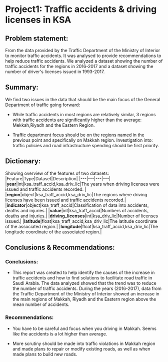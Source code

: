 # Project1: Traffic accidents & driving licenses in KSA
## Problem statement:
From the data provided by the Traffic Department of the Ministry of Interior to monitor traffic accidents. It was analysed to provide recommendations to help reduce traffic accidents. We analyzed a dataset showing the number of traffic accidents for the regions in 2016-2017 and a dataset showing the number of driver's licenses issued in 1993-2017.
## Summary:
We find two issues in the data that should be the main focus of the General Department of traffic going forward:

- While traffic accidents in most regions are relatively similar, 3 regions with traffic accidents are significantly higher than the average: Mekkah,Riyadh and the Eastern Region.

- Traffic department focus should be on the regions named in the previous point and specifically on Makkah region. Investigation into: traffic policies and road infrastructure spending should be first priority.
##  Dictionary:
Showing overview of the features of two datasets:
|Feature|Type|Dataset|Description|
|---|---|---|---|
|**year**|int|ksa_traff_accid,ksa_driv_lic|The years when driving licenses were issued and traffic accidents recorded. |
|**region**|object|ksa_traff_accid,ksa_driv_lic|The regions where driving licenses have been issued and traffic accidents recorded.|
|**indicator**|object|ksa_traff_accid|Classification of data into accidents, deaths and injuries.|
|**value**|int|ksa_traff_accid|Numbers of accidents, deaths and injuries.|
|**driving_licenses**|int|ksa_driv_lic|Number of licenses issued.|
|**latitude**|float|ksa_traff_accid,ksa_driv_lic|The latitude coordinate of the associated region.|
|**longitude**|float|ksa_traff_accid,ksa_driv_lic|The longitude coordinate of the associated region.|

## Conclusions & Recommendations:
### Conclusions:
- This report was created to help identify the causes of the increase in traffic accidents and how to find solutions to facilitate road traffic in Saudi Arabia. The data analyzed showed that the trend was to reduce the number of traffic accidents.
 During the years (2016-2017), data from the Traffic Department of the Ministry of Interior showed an increase in the main regions of Makkah, Riyadh and the Eastern region above the mean number of accidents. 

### Recommendations:
- You have to be careful and focus when you driving in Makkah. Seems like the accidents is a lot higher than average.

- More scrutiny should be made into traffic violations in Makkah region and made plans to repair or modify existing roads, as well as when made plans to build new roads.

